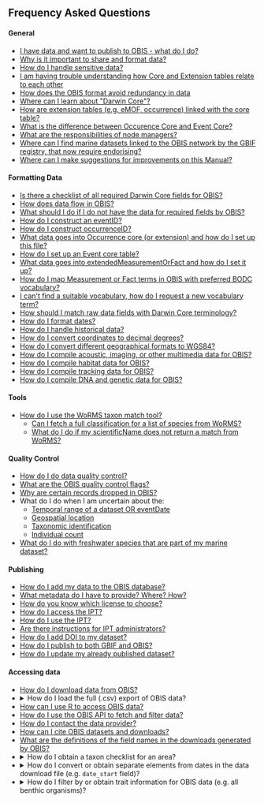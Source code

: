 ## Frequency Asked Questions

#### General

* [I have data and want to publish to OBIS - what do I do?](contribute.html)
* [Why is it important to share and format data?](contribute.html#why-publish-data-to-obis)
* [How do I handle sensitive data?](contribute.html#how-to-handle-sensitive-data)
* [I am having trouble understanding how Core and Extension tables relate to each other](relational_db.html)
* [How does the OBIS format avoid redundancy in data](relational_db.html#how-to-avoid-redundancy)
* [Where can I learn about "Darwin Core"?](darwin_core.html)
* [How are extension tables (e.g. eMOF, occurrence) linked with the core table?](formatting.html#extensions-in-obis)
* [What is the difference between Occurence Core and Event Core?](formatting.html#dataset-structure)
* [What are the responsibilities of node managers?](nodes.html)
* [Where can I find marine datasets linked to the OBIS network by the GBIF registry, that now require endorising?](https://github.com/iobis/obis-network-datasets/)
* [Where can I make suggestions for improvements on this Manual?](https://github.com/iobis/manual)

#### Formatting Data

* [Is there a checklist of all required Darwin Core fields for OBIS?](checklist.html)
* [How does data flow in OBIS?](data_standards.html)
* [What should I do if I do not have the data for required fields by OBIS?](common_formatissues.html#missing-required-fields)
* [How do I construct an eventID?](identifiers.html#eventid)
* [How do I construct occurrenceID?](identifiers.html#occurrenceid)
* [What data goes into Occurrence core (or extension) and how do I set up this file?](format_occurrence.html)
* [How do I set up an Event core table?](format_event.html)
* [What data goes into extendedMeasurementOrFact and how do I set it up?](format_emof.html)
* [How do I map Measurement or Fact terms in OBIS with preferred BODC vocabulary?](vocabulary.html#measurementorfact-vocabularies)
* [I can't find a suitable vocabulary, how do I request a new vocabulary term?](vocabulary.html#requesting-new-vocabulary-terms)
* [How should I match raw data fields with Darwin Core terminology?](vocabulary.html#map-your-data-with-dwc-vocabulary)
* [How do I format dates?](common_formatissues.html#temporal-dates-and-times)
* [How do I handle historical data?](common_formatissues.html#historical-data)
* [How do I convert coordinates to decimal degrees?](common_formatissues.html#converting-coordinates)
* [How do I convert  different geographical formats to WGS84?](common_formatissues.html#geographical-format-conversion)
* [How do I compile acoustic, imaging, or other multimedia data for OBIS?](other_data_types.html#multimedia-data-acoustic-imaging)
* [How do I compile habitat data for OBIS?](other_data_types.html#habitat-data)
* [How do I compile tracking data for OBIS?](other_data_types.html#tracking-data)
* [How do I compile DNA and genetic data for OBIS?](dna_data.html)

#### Tools

* [How do I use the WoRMS taxon match tool?](name_matching.html)
  * [Can I fetch a full classification for a list of species from WoRMS?](name_matching.html#how-to-fetch-a-full-classification-for-a-list-of-species-from-worms)
  * [What do I do if my scientificName does not return a match from WoRMS?](name_matching.html#what-to-do-with-non-matching-names)

#### Quality Control

* [How do I do data quality control?](data_qc.html#how-to-conduct-quality-control)
* [What are the OBIS quality control flags?]()
* [Why are certain records dropped in OBIS?](data_qc.html#why-are-records-dropped)
* What do I do when I am uncertain about the:
  * [Temporal range of a dataset OR eventDate](common_qc.html#uncertain-temporal-range)
  * [Geospatial location](common_qc.html#uncertain-geolocation)
  * [Taxonomic identification](common_qc.html#uncertain-taxonomic-information)
  * [Individual count](common_qc.html#individualcount)
* [What do I do with freshwater species that are part of my marine dataset?](common_qc.html#non-marine-species)

#### Publishing

* [How do I add my data to the OBIS database?](data_publication.html)
* [What metadata do I have to provide? Where? How?](eml.html#metadata-sections)
* [How do you know which license to choose?](data_publication.html#licenses)
* [How do I access the IPT?](ipt.html#how-to-access-the-ipt)
* [How do I use the IPT?](ipt.html#create-your-resource-on-the-ipt)
* [Are there instructions for IPT administrators?](ipt_admin.html)
* [How do I add DOI to my dataset?](data_sharing.html#adding-a-doi-to-datasets)
* [How do I publish to both GBIF and OBIS?](data_sharing.html#simultaneous-publishing-to-gbif)
* [How do I update my already published dataset?](data_sharing.html#update-your-data-in-obis)

#### Accessing data

<ul>
  <li><a href="access.html#obis-homepage-and-dataset-pages">How do I download data from OBIS?</a></li>
  <li><details>
  <summary>How do I load the full (.csv) export of OBIS data?</summary>
  <br>
  
  Loading the entire OBIS dataset uses *a lot* of memory and is probably not feasible on most desktop computers. You have a few potential options depending on the use case:
  
  * Process the data in smaller batches
  * Load the dataset into a local database such as SQLite and use SQL queries to analyze the data
  
  In general, we recommend you use the parquet download which is available on [here](https://obis.org/data/access/), instead of the CSV. Then in R, you can use the [`arrow`](https://arrow.apache.org/docs/r/) package to work with parquet files. We also have a short tutorial on working with parquet files in R [here](https://resources.obis.org/tutorials/arrow-obis/), with an example application of this approach [here](https://iobis.github.io/notebook-diversity-indicators/) (see first code block).
  </details></li>
  <li><a href="access.html#r-package">How can I use R to access OBIS data?</a></li>
  <li><a href="access.html#api">How do I use the OBIS API to fetch and filter data?</a></li>
  <li><a href="access.html#api">How do I contact the data provider?</a></li>
  <li><a href="citing.html">How can I cite OBIS datasets and downloads?</a></li>
  <li><a href="access.html#interpreting-downloaded-files-from-obis">What are the definitions of the field names in the downloads generated by OBIS?</a></li>
  <li><details>
  <summary>How do I obtain a taxon checklist for an area?</summary>
  <br>
  
  There are a few possible ways to obtain a taxon checklist for a given area. We will obtain a checklist of species in the Albain EEZ as an example. To do this we will create a bounding box around our area of interest, and then apply filters to simplify the geometry.

  ```R
  library(mregions)
  library(dplyr)
  library(robis)
  library(sf)
  #obtain Albanian EEZ as sf
  geom <- mr_shp(key = "MarineRegions:eez", filter = "Albanian Exclusive Economic Zone", maxFeatures = NULL)
  #get WKT for the bounding box
  wkt <- st_as_text(st_as_sfc(st_bbox(geom)), digits = 6)
  #fetch occurrences for bounding box
  occ <- occurrence(geometry = wkt) %>%
    st_as_sf(coords = c("decimalLongitude", "decimalLatitude"), crs = 4326)
  #filter using geometry
  occ_filtered <- occ %>%
    filter(st_intersects(geometry, geom, sparse = FALSE)) %>%
    as_tibble() %>%
    select(-geometry)
  #get taxa
  alb_taxa <- occ_filtered %>%
    group_by(phylum, class, order, family, genus, species, scientificName) %>%
    summarize(records = n())
  ```
  </details></li>
  <li><details>
  <summary>How do I convert or obtain separate elements from dates in the data download file (e.g. <code>date_start</code> field)?</summary>
  <br>
  
  The values in `date_start`, `date_mid`, and `date_end` are unix timestamps which have been calculated from the ISO date in the `eventDate` column. We can convert these numerical values to dates using the formula below.

  ```Excel
  =(E2/86400000)+DATE(1970,1,1)
  ```

  If, when you apply this formula, you still see numbers, you will need to set the cell formatting to Date. Once you have dates, you can obtain, e.g. months for seasonal analyses using:
  
  ```Excel
  =MONTH(H2)
  ```
  </details></li>
  <li><details>
  <summary>How do I filter by or obtain trait information for OBIS data (e.g. all benthic organisms)?</summary>
  <br>
  
  Currently, it is not possible to filter OBIS data by trait. To do this, we recommend using the traits database of the [World Register of Marine Species](https://www.marinespecies.org/traits/aphia.php?p=attributes). For example, searching by “functional group”, you can specify benthos, plankton, nekton, etc.
  </details></li>
</ul>
